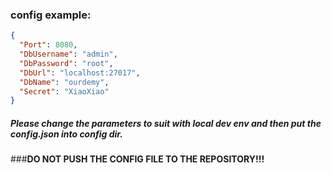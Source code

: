 ### config example:

```json
{
  "Port": 8080,
  "DbUsername": "admin",
  "DbPassword": "root",
  "DbUrl": "localhost:27017",
  "DbName": "ourdemy",
  "Secret": "XiaoXiao"
}
```

##### Please change the parameters to suit with local dev env and then put the config.json into config dir.

###**DO NOT PUSH THE CONFIG FILE TO THE REPOSITORY!!!**